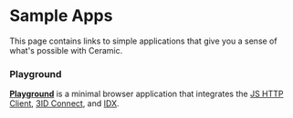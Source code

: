 # Sample Apps

This page contains links to simple applications that give you a sense of what's possible with Ceramic.

### **Playground**
[**Playground**](https://playground.ceramic.dev) is a minimal browser application that integrates the [JS HTTP Client](../build/javascript/http.md), [3ID Connect](../authentication/3id-did/3id-connect.md), and [IDX](../tools/identity/idx.md).

